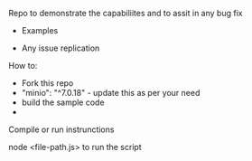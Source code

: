 Repo to demonstrate the capabiliites and to assit in any bug fix

- Examples

- Any issue replication


How to:

- Fork this repo
- "minio": "^7.0.18"  - update this as per your need
- build the sample code
- 

Compile or run instrunctions

node <file-path.js>  to run the script